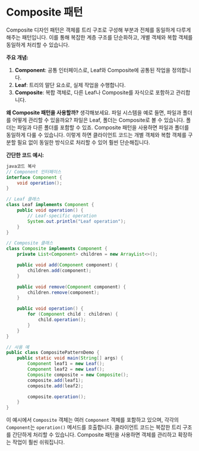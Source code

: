 # Composite 패턴

Composite 디자인 패턴은 객체를 트리 구조로 구성해 부분과 전체를 동일하게 다루게 해주는 패턴입니다. 이를 통해 복잡한 계층 구조를 단순화하고, 개별 객체와 복합 객체를 동일하게 처리할 수 있습니다.

**주요 개념:**

1. **Component**: 공통 인터페이스로, Leaf와 Composite에 공통된 작업을 정의합니다.
2. **Leaf**: 트리의 말단 요소로, 실제 작업을 수행합니다.
3. **Composite**: 복합 객체로, 다른 Leaf나 Composite를 자식으로 포함하고 관리합니다.

**왜 Composite 패턴을 사용할까?**
생각해보세요. 파일 시스템을 예로 들면, 파일과 폴더를 어떻게 관리할 수 있을까요? 파일은 Leaf, 폴더는 Composite로 볼 수 있습니다. 폴더는 파일과 다른 폴더를 포함할 수 있죠. Composite 패턴을 사용하면 파일과 폴더를 동일하게 다룰 수 있습니다. 이렇게 하면 클라이언트 코드는 개별 객체와 복합 객체를 구분할 필요 없이 동일한 방식으로 처리할 수 있어 훨씬 단순해집니다.

**간단한 코드 예시:**

```java
java코드 복사
// Component 인터페이스
interface Component {
    void operation();
}

// Leaf 클래스
class Leaf implements Component {
    public void operation() {
        // Leaf-specific operation
        System.out.println("Leaf operation");
    }
}

// Composite 클래스
class Composite implements Component {
    private List<Component> children = new ArrayList<>();

    public void add(Component component) {
        children.add(component);
    }

    public void remove(Component component) {
        children.remove(component);
    }

    public void operation() {
        for (Component child : children) {
            child.operation();
        }
    }
}

// 사용 예
public class CompositePatternDemo {
    public static void main(String[] args) {
        Component leaf1 = new Leaf();
        Component leaf2 = new Leaf();
        Composite composite = new Composite();
        composite.add(leaf1);
        composite.add(leaf2);

        composite.operation();
    }
}

```

이 예시에서 `Composite` 객체는 여러 `Component` 객체를 포함하고 있으며, 각각의 `Component`는 `operation()` 메서드를 호출합니다. 클라이언트 코드는 복잡한 트리 구조를 간단하게 처리할 수 있습니다. Composite 패턴을 사용하면 객체를 관리하고 확장하는 작업이 훨씬 쉬워집니다.
